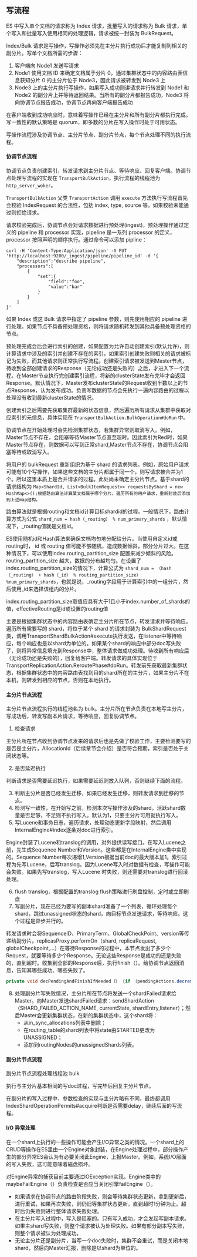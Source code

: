 ##  写流程

ES 中写入单个文档的请求称为  Index 请求，批量写入的请求称为 Bulk 请求，单个写入和批量写入使用相同的处理逻辑，请求被统一封装为 BulkRequest。



Index/Bulk 请求是写操作，写操作必须先在主分片执行成功后才能复制到相关的副分片。写单个文档所需的步骤：

1. 客户端向 Node1 发送写请求
2. Node1 使用文档 ID 来确定文档属于分片 0，通过集群状态中的内容路由表信息获知分片 0 的主分片位于 Node3，因此请求被转发到 Node3 上
3. Node3 上的主分片执行写操作，如果写入成功则讲请求并行转发到 Node1 和 Node2 的副分片上并等待返回结果。当所有的副分片都报告成功，Node3 将向协调节点报告成功，协调节点再向客户端报告成功

在客户端收到成功响应时，意味着写操作已经在主分片和所有副分片都执行完成。写一致性的默认策略是 quorum，即多数的分片在写入操作时处于可用状态。



写操作流程涉及协调节点、主分片节点、副分片节点，每个节点处理不同的执行流程。

#### 协调节点流程

协调节点负责创建索引，转发请求到主分片节点、等待响应、回复客户端。协调节点处理写流程的实现在 `TransportBulkAction`，执行流程的线程池为 `http_server_woker`。



`TransportBulkAction` 父类 `TransportAction` 调用 `execute` 方法执行写流程首先会校验 IndexRequest 的合法性，包括 index, type, source 等。如果校验未能通过则拒绝请求。



请求校验完成后，协调节点会对请求数据进行预处理(ingest)，预处理操作通过定义的 pipeline 和 processor 实现，pipeline 是一系列 processor 的定义，processor 按照声明的顺序执行。通过命令可以添加 pipline：

```shell
curl -H 'Content-Type:Application/json' -X PUT 'http://localhost:9200/_ingest/pipeline/pipeline_id' -d '{
	"description":"describe pipeline",
	"processors":[
		{
			"set":{
				"field":"foo",
				"value":"bar"
			}
		}
	]
}' 
```

如果 Index 或这 Bulk 请求中指定了 pipeline 参数，则先使用相应的 pipeline 进行处理。如果节点不具备预处理资格，则将请求随机转发到其他具备预处理资格的节点。



预处理完成会后会进行索引的创建，如果配置为允许自动创建索引(默认允许)，则计算请求中涉及的索引并创建不存在的索引，如果索引创建失败则相关的请求被标记为失败，而其他请求则正常执行写流程。创建索引请求被发送到Master节点，待收到全部创建请求的Response（无论成功还是失败的）之后，才进入下一个流程。在Master节点执行完创建索引流程，将新的clusterState发布完毕才会返回Response。默认情况下，Master发布clusterState的Request收到半数以上的节点Response，认为发布成功。负责写数据的节点会先执行一遍内容路由的过程以处理没有收到最新clusterState的情况。



创建索引之后需要先获取集群最新的状态信息，然后遍历所有请求从集群中获取对应索引的元信息，具体实现在 `TransportBulkAction.BulkOperation#doRun` 中。



协调节点在开始处理时会先检测集群状态，若集群异常则取消写入。例如，Master节点不存在，会阻塞等待Master节点直至超时。因此索引为Red时，如果Master节点存在，则数据可以写到正常shard,Master节点不存在，协调节点会阻塞等待或取消写入。



将用户的 bulkRequest 重新组织为基于 shard 的请求列表。例如，原始用户请求可能有10个写操作，如果这些文档的主分片都属于同一个，则写请求被合并为1个。所以这里本质上是合并请求的过程。此处尚未确定主分片节点。基于shard的请求结构为 `Map<ShardId, List<BulkItemRequest>> requestsByShard = new HashMap<>();根据路由算法计算某文档属于哪个分片。遍历所有的用户请求，重新封装后添加到上述map结构。`



路由算法就是根据routing和文档id计算目标shardid的过程。一般情况下，路由计算方式为公式 `shard_num = hash（_routing） % num_primary_shards` ，默认情况下，_routing值就是文档id。



ES使用随机id和Hash算法来确保文档均匀地分配给分片。当使用自定义id或routing时， id 或 routing 值可能不够随机，造成数据倾斜，部分分片过大。在这种情况下，可以使用index.routing_partition_size 配置来减少倾斜的风险。routing_partition_size 越大，数据的分布越均匀。在设置了index.routing_partition_size的情况下，计算公式为 `shard_num = （hash（_routing） + hash（_id） % routing_partition_size） %num_primary_shards`，也就是说，_routing字段用于计算索引中的一组分片，然后使用_id来选择该组内的分片。



index.routing_partition_size取值应具有大于1且小于index.number_of_shards的值，effectiveRouting是id或设置的routing值



主要是根据集群状态中的内容路由表确定主分片所在节点，转发请求并等待响应。遍历所有需要写的 shard，将位于某个 shard 的请求封装为 BulkShardRequest类，调用TransportShardBulkAction#execute执行发送，在listener中等待响应，每个响应也是以shard为单位的。如果某个shard的响应中部分doc写失败了，则将异常信息填充到Response中，整体请求做成功处理。待收到所有响应后（无论成功还是失败的），回复给客户端。转发请求的具体实现位于TransportReplicationAction.ReroutePhase#doRun。转发前先获取最新集群状态，根据集群状态中的内容路由表找到目的shard所在的主分片，如果主分片不在本机，则转发到相应的节点，否则在本地执行。



#### 主分片节点流程

主分片节点流程执行的线程池名为 bulk。主分片所在节点负责在本地写主分片，写成功后，转发写副本片请求，等待响应，回复协调节点。

1. 检查请求

主分片所在节点收到协调节点发来的请求后也是先做了校验工作，主要检测要写的是否是主分片，AllocationId（后续章节会介绍）是否符合预期，索引是否处于关闭状态等。

2. 是否延迟执行

判断请求是否需要延迟执行，如果需要延迟则放入队列，否则继续下面的流程。

3. 判断主分片是否已经发生迁移，如果已经发生迁移，则转发请求到迁移的节点。
4. 检测写一致性，在开始写之前，检测本次写操作涉及的shard，活跃shard数量是否足够，不足则不执行写入。默认为1，只要主分片可用就执行写入。
5. 写Lucene和事务日志，遍历请求，处理动态更新字段映射，然后调用InternalEngine#index逐条对doc进行索引。

Engine封装了Lucene和translog的调用，对外提供读写接口。在写入Lucene之前，先生成Sequence Number和Version。这些都是在InternalEngine类中实现的。Sequence Number每次递增1,Version根据当前doc的最大版本加1。索引过程为先写Lucene，后写translog。因为Lucene写入时对数据有检查，写操作可能会失败。如果先写translog，写入Lucene 时失败，则还需要对translog进行回滚处理。

6. flush translog，根据配置的translog flush策略进行刷盘控制，定时或立即刷盘
7. 写副分片，现在已经为要写的副本shard准备了一个列表，循环处理每个shard，跳过unassigned状态的shard，向目标节点发送请求，等待响应。这个过程是异步并行的。

转发请求时会将SequenceID、PrimaryTerm、GlobalCheckPoint、version等传递给副分片。replicasProxy.performOn（shard, replicaRequest, globalCheckpoint,...）在等待Response的过程中，本节点发出了多少个Request，就要等待多少个Response。无论这些Response是成功的还是失败的，直到超时。收集到全部的Response后，执行finish（）。给协调节点返回消息，告知其哪些成功、哪些失败了。

```java
private void decPendingAndFinishIfNeeded（） {if （pendingActions.decrementAndGet（） == 0） {finish（）；}}
```

8. 处理副分片写失败情况，主分片所在节点将发送一个shardFailed请求给Master。向Master发送shardFailed请求：sendShardAction（SHARD_FAILED_ACTION_NAME, currentState, shardEntry,listener）；然后Master会更新集群状态，在新的集群状态中，这个shard将：
   - 从in_sync_allocations列表中删除；
   - 在routing_table的shard列表中将state由STARTED更改为UNASSIGNED；
   - 添加到routingNodes的unassignedShards列表。

#### 副分片节点流程

副分片节点流程处理线程池 bulk



执行与主分片基本相同的写doc过程，写完毕后回复主分片节点。



在副分片的写入过程中，参数检查的实现与主分片略有不同，最终都调用IndexShardOperationPermits#acquire判断是否需要delay，继续后面的写流程。



#### I/O 异常处理

在一个shard上执行的一些操作可能会产生I/O异常之类的情况。一个shard上的CRUD等操作在ES里由一个Engine对象封装，在Engine处理过程中，部分操作产生的部分异常ES会认为有必要关闭此Engine，上报Master。例如，系统I/O层面的写入失败，这可能意味着磁盘损坏。



对Engine异常的捕获目前主要通过IOException实现。Engine类中的maybeFailEngine（）负责检查是否应当关闭引擎failEngine（）。



- 如果请求在协调节点的路由阶段失败，则会等待集群状态更新，拿到更新后，进行重试，如果再次失败，则仍旧等集群状态更新，直到超时1分钟为止。超时后仍失败则进行整体请求失败处理。
- 在主分片写入过程中，写入是阻塞的。只有写入成功，才会发起写副本请求。如果主shard写失败，则整个请求被认为处理失败。如果有部分副本写失败，则整个请求被认为处理成功。
- 无论主分片还是副分片，当写一个doc失败时，集群不会重试，而是关闭本地shard，然后向Master汇报，删除是以shard为单位的。